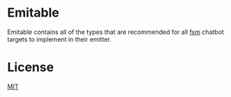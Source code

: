 # Emitable

Emitable contains all of the types that are recommended for all [fsm](https://github.com/fsm/fsm) chatbot targets to implement in their emitter.

# License

[MIT](LICENSE.md)
